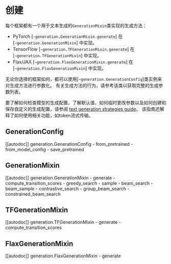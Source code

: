 <!--版权2022年The HuggingFace团队。版权所有。

根据Apache许可证Version 2.0（“许可证”）进行许可;除非符合许可证的规定，否则你不得使用本文件。
你可以在以下网址获取许可证的副本：

http://www.apache.org/licenses/LICENSE-2.0

除非适用法律要求或书面同意，根据许可证分发的软件是基于“原样”基础分发的，
没有任何明示或暗示的保证或条件。有关许可证下的特定语言的详细信息，请参阅许可证。
下的特定语。

⚠️请注意，本文件采用Markdown格式，但包含我们文档构建工具（类似于MDX）的特定语法，
在你的Markdown查看器中可能无法正确渲染。-->

# 创建

每个框架都有一个用于文本生成的`GenerationMixin`类实现的生成方法：

- PyTorch [`~generation.GenerationMixin.generate`] 在 [`~generation.GenerationMixin`] 中实现。
- TensorFlow [`~generation.TFGenerationMixin.generate`] 在 [`~generation.TFGenerationMixin`] 中实现。
- Flax/JAX [`~generation.FlaxGenerationMixin.generate`] 在 [`~generation.FlaxGenerationMixin`] 中实现。

无论你选择的框架如何，都可以使用[`~generation.GenerationConfig`]类实例来对生成方法进行参数化。
有关生成方法的行为，请参考该类以获取完整的生成参数列表。

要了解如何检查模型的生成配置，了解默认值，如何临时更改参数以及如何创建和保存自定义的生成配置，请参阅
[text generation strategies guide](../generation_strategies.md)。
该指南还解释了如何使用相关功能，如token流式传输。

## GenerationConfig

[[autodoc]] generation.GenerationConfig
	- from_pretrained
	- from_model_config
	- save_pretrained

## GenerationMixin

[[autodoc]] generation.GenerationMixin
	- generate
	- compute_transition_scores
	- greedy_search
	- sample
	- beam_search
	- beam_sample
	- contrastive_search
	- group_beam_search
	- constrained_beam_search

## TFGenerationMixin

[[autodoc]] generation.TFGenerationMixin
	- generate
	- compute_transition_scores

## FlaxGenerationMixin

[[autodoc]] generation.FlaxGenerationMixin
	- generate